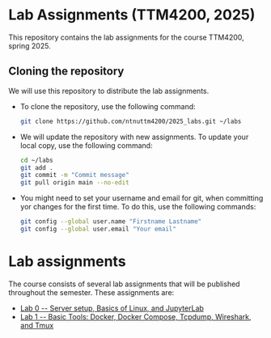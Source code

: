 # Lab Assignments (TTM4200, 2025)
This repository contains the lab assignments for the course TTM4200, spring 2025. 

<!-- Instructions for cloning the repository: -->
## Cloning the repository

We will use this repository to distribute the lab assignments. 

- To clone the repository, use the following command:

    ```bash
    git clone https://github.com/ntnuttm4200/2025_labs.git ~/labs
    ```
- We will update the repository with new assignments. To update your local copy, use the following command:

    ```bash
    cd ~/labs
    git add .
    git commit -m "Commit message"
    git pull origin main --no-edit
    ```

- You might need to set your username and email for git, when committing yor changes for the first time. To do this, use the following commands:

    ```bash
    git config --global user.name "Firstname Lastname"
    git config --global user.email "Your email"
    ```

# Lab assignments

The course consists of several lab assignments that will be published throughout the semester. These assignments are:

- [Lab 0 -- Server setup, Basics of Linux, and JupyterLab](lab0/)
- [Lab 1 -- Basic Tools: Docker, Docker Compose, Tcpdump, Wireshark, and Tmux](lab1/)